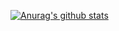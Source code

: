 [![Anurag's github stats](https://github-readme-stats.vercel.app/api?username=myluke)](https://github.com/myluke/github-readme-stats)
